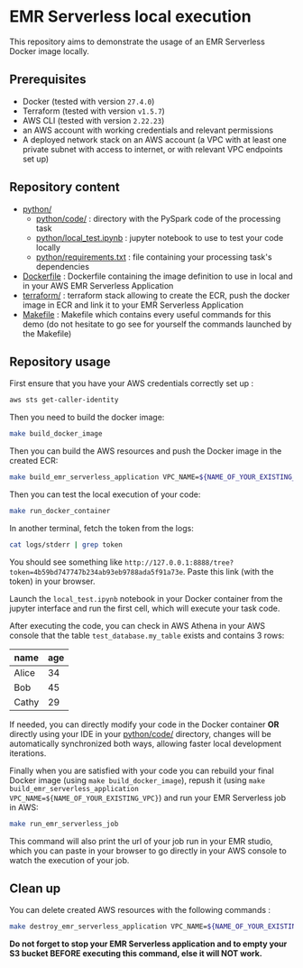 # EMR Serverless local execution

This repository aims to demonstrate the usage of an EMR Serverless Docker image locally.

## Prerequisites

* Docker (tested with version `27.4.0`)
* Terraform (tested with version `v1.5.7`)
* AWS CLI (tested with version `2.22.23`)
* an AWS account with working credentials and relevant permissions
* A deployed network stack on an AWS account (a VPC with at least one private subnet with access to internet, or with relevant VPC endpoints set up)

## Repository content

* [python/](./python)
    * [python/code/](./python/code/) : directory with the PySpark code of the processing task
    * [python/local_test.ipynb](./python/local_test.ipynb) : jupyter notebook to use to test your code locally
    * [python/requirements.txt](./python/requirements.txt) : file containing your processing task's dependencies
* [Dockerfile](./Dockerfile) : Dockerfile containing the image definition to use in local and in your AWS EMR Serverless Application
* [terraform/](./terraform/) : terraform stack allowing to create the ECR, push the docker image in ECR and link it to your EMR Serverless Application
* [Makefile](./Makefile) : Makefile which contains every useful commands for this demo (do not hesitate to go see for yourself the commands launched by the Makefile)

## Repository usage

First ensure that you have your AWS credentials correctly set up :
```bash
aws sts get-caller-identity
```

Then you need to build the docker image:
```bash
make build_docker_image
```

Then you can build the AWS resources and push the Docker image in the created ECR:
```bash
make build_emr_serverless_application VPC_NAME=${NAME_OF_YOUR_EXISTING_VPC}
```

Then you can test the local execution of your code:
```bash
make run_docker_container
```

In another terminal, fetch the token from the logs:
```bash
cat logs/stderr | grep token
```
You should see something like `http://127.0.0.1:8888/tree?token=4b59bd747747b234ab93eb9788ada5f91a73e`. Paste this link (with the token) in your browser.

Launch the `local_test.ipynb` notebook in your Docker container from the jupyter interface and run the first cell, which will execute your task code.

After executing the code, you can check in AWS Athena in your AWS console that the table `test_database.my_table` exists and contains 3 rows:

| name | age |
| --- | --- |
| Alice | 34 |
| Bob | 45 |
| Cathy | 29 |

If needed, you can directly modify your code in the Docker container **OR** directly using your IDE in your [python/code/](python/code/) directory, changes will be automatically synchronized both ways, allowing faster local development iterations.

Finally when you are satisfied with your code you can rebuild your final Docker image (using `make build_docker_image`), repush it (using `make build_emr_serverless_application VPC_NAME=${NAME_OF_YOUR_EXISTING_VPC}`) and run your EMR Serverless job in AWS:
```bash
make run_emr_serverless_job
```
This command will also print the url of your job run in your EMR studio, which you can paste in your browser to go directly in your AWS console to watch the execution of your job.

## Clean up

You can delete created AWS resources with the following commands :
```bash
make destroy_emr_serverless_application VPC_NAME=${NAME_OF_YOUR_EXISTING_VPC}
```

**Do not forget to stop your EMR Serverless application and to empty your S3 bucket BEFORE executing this command, else it will NOT work.**
